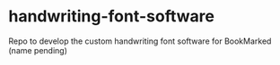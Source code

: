 # handwriting-font-software
Repo to develop the custom handwriting font software for BookMarked (name pending)
